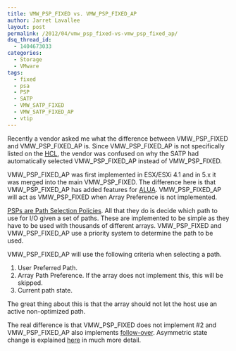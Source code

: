 ```yaml
---
title: VMW_PSP_FIXED vs. VMW_PSP_FIXED_AP
author: Jarret Lavallee
layout: post
permalink: /2012/04/vmw_psp_fixed-vs-vmw_psp_fixed_ap/
dsq_thread_id:
  - 1404673033
categories:
  - Storage
  - VMware
tags:
  - fixed
  - psa
  - PSP
  - SATP
  - VMW_SATP_FIXED
  - VMW_SATP_FIXED_AP
  - vtip
---
```

Recently a vendor asked me what the difference between VMW\_PSP\_FIXED and VMW\_PSP\_FIXED\_AP is. Since VMW\_PSP\_FIXED\_AP is not specifically listed on the <a href="http://vmware.com/go/hcl" onclick="javascript:_gaq.push(['_trackEvent','outbound-article','http://vmware.com/go/hcl']);" target="_blank">HCL</a>, the vendor was confused on why the SATP had automatically selected VMW\_PSP\_FIXED\_AP instead of VMW\_PSP_FIXED.

VMW\_PSP\_FIXED\_AP was first implemented in ESX/ESXi 4.1 and in 5.x it was merged into the main VMW\_PSP\_FIXED. The difference here is that VMW\_PSP\_FIXED\_AP has added features for <a href="http://www.yellow-bricks.com/2009/09/29/whats-that-alua-exactly/" onclick="javascript:_gaq.push(['_trackEvent','outbound-article','http://www.yellow-bricks.com/2009/09/29/whats-that-alua-exactly/']);" target="_blank">ALUA</a>. VMW\_PSP\_FIXED\_AP will act as VMW\_PSP_FIXED when Array Preference is not implemented.

<a href="http://kb.vmware.com/kb/1011340" onclick="javascript:_gaq.push(['_trackEvent','outbound-article','http://kb.vmware.com/kb/1011340']);">PSPs are Path Selection Policies</a>. All that they do is decide which path to use for I/O given a set of paths. These are implemented to be simple as they have to be used with thousands of different arrays. VMW\_PSP\_FIXED and VMW\_PSP\_FIXED_AP use a priority system to determine the path to be used.

VMW\_PSP\_FIXED_AP will use the following criteria when selecting a path.

1. User Preferred Path.  
2. Array Path Preference. If the array does not implement this, this will be skipped.  
3. Current path state.

The great thing about this is that the array should not let the host use an active non-optimized path.

The real difference is that VMW\_PSP\_FIXED does not implement #2 and VMW\_PSP\_FIXED_AP also implements <a href="http://blogs.vmware.com/vsphere/2012/02/configuration-settings-for-alua-devices.html" onclick="javascript:_gaq.push(['_trackEvent','outbound-article','http://blogs.vmware.com/vsphere/2012/02/configuration-settings-for-alua-devices.html']);" target="_blank">follow-over</a>. Asymmetric state change is explained <a href="http://deinoscloud.wordpress.com/2011/07/04/it-all-started-with-this-question/" onclick="javascript:_gaq.push(['_trackEvent','outbound-article','http://deinoscloud.wordpress.com/2011/07/04/it-all-started-with-this-question/']);" target="_blank">here</a> in much more detail.

<p class="wp-flattr-button">
  <a class="FlattrButton" style="display:none;" href="http://virtuallyhyper.com/2012/04/vmw_psp_fixed-vs-vmw_psp_fixed_ap/" title=" VMW_PSP_FIXED vs. VMW_PSP_FIXED_AP" rev="flattr;uid:virtuallyhyper;language:en_GB;category:text;tags:fixed,psa,PSP,SATP,VMW_SATP_FIXED,VMW_SATP_FIXED_AP,vtip,blog;button:compact;">Recently a vendor asked me what the difference between VMW_PSP_FIXED and VMW_PSP_FIXED_AP is. Since VMW_PSP_FIXED_AP is not specifically listed on the HCL, the vendor was confused on why the SATP...</a>
</p>